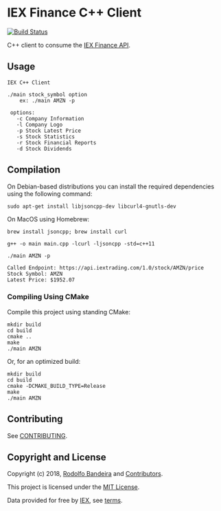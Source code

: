 IEX Finance C++ Client
===

[![Build Status](https://travis-ci.org/rodolfobandeira/iex-cpp-client.svg?branch=master)](https://travis-ci.org/rodolfobandeira/iex-cpp-client)

C++ client to consume the [IEX Finance API](https://iextrading.com/developer).

## Usage

```
IEX C++ Client 

./main stock_symbol option
    ex: ./main AMZN -p 

 options:
   -c Company Information
   -l Company Logo
   -p Stock Latest Price
   -s Stock Statistics
   -r Stock Financial Reports
   -d Stock Dividends
```

## Compilation

On Debian-based distributions you can install the required dependencies using the following command:

`sudo apt-get install libjsoncpp-dev libcurl4-gnutls-dev`

On MacOS using Homebrew:

`brew install jsoncpp; brew install curl`

`g++ -o main main.cpp -lcurl -ljsoncpp -std=c++11`

`./main AMZN -p`

```
Called Endpoint: https://api.iextrading.com/1.0/stock/AMZN/price
Stock Symbol: AMZN
Latest Price: $1952.07
```

### Compiling Using CMake

Compile this project using standing CMake:

```
mkdir build
cd build
cmake ..
make
./main AMZN
```

Or, for an optimized build:

```
mkdir build
cd build
cmake -DCMAKE_BUILD_TYPE=Release
make
./main AMZN
```

## Contributing

See [CONTRIBUTING](CONTRIBUTING.md).

## Copyright and License

Copyright (c) 2018, [Rodolfo Bandeira](https://twitter.com/rodolfobandeira) and [Contributors](CHANGELOG.md).

This project is licensed under the [MIT License](LICENSE.md).

Data provided for free by [IEX](https://iextrading.com/developer), see [terms](https://iextrading.com/api-terms).
